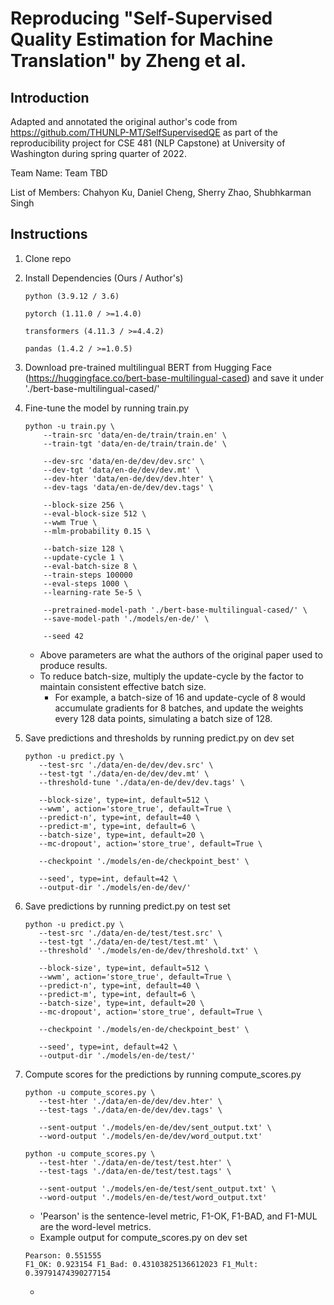 # Reproducing "Self-Supervised Quality Estimation for Machine Translation" by Zheng et al.

## Introduction

Adapted and annotated the original author's code from https://github.com/THUNLP-MT/SelfSupervisedQE as part of
the reproducibility project for CSE 481 (NLP Capstone) at University of Washington during spring quarter of
2022.

Team Name: Team TBD

List of Members: Chahyon Ku, Daniel Cheng, Sherry Zhao, Shubhkarman Singh

## Instructions

1. Clone repo


2. Install Dependencies (Ours / Author's)

   ```
   python (3.9.12 / 3.6)
   
   pytorch (1.11.0 / >=1.4.0)
   
   transformers (4.11.3 / >=4.4.2)
   
   pandas (1.4.2 / >=1.0.5)
   ```
3. Download pre-trained multilingual BERT from Hugging Face (https://huggingface.co/bert-base-multilingual-cased)
   and save it under './bert-base-multilingual-cased/'


4. Fine-tune the model by running train.py

    ```
    python -u train.py \
        --train-src 'data/en-de/train/train.en' \
        --train-tgt 'data/en-de/train/train.de' \

        --dev-src 'data/en-de/dev/dev.src' \
        --dev-tgt 'data/en-de/dev/dev.mt' \
        --dev-hter 'data/en-de/dev/dev.hter' \
        --dev-tags 'data/en-de/dev/dev.tags' \

        --block-size 256 \
        --eval-block-size 512 \
        --wwm True \
        --mlm-probability 0.15 \

        --batch-size 128 \
        --update-cycle 1 \
        --eval-batch-size 8 \
        --train-steps 100000
        --eval-steps 1000 \
        --learning-rate 5e-5 \

        --pretrained-model-path './bert-base-multilingual-cased/' \
        --save-model-path './models/en-de/' \

        --seed 42
    ```
   - Above parameters are what the authors of the original paper used to produce results.
   - To reduce batch-size, multiply the update-cycle by the factor to maintain consistent effective batch size.
     - For example, a batch-size of 16 and update-cycle of 8 would accumulate gradients for 8 batches, and
       update the weights every 128 data points, simulating a batch size of 128.


5. Save predictions and thresholds by running predict.py on dev set

   ```
   python -u predict.py \
      --test-src './data/en-de/dev/dev.src' \
      --test-tgt './data/en-de/dev/dev.mt' \
      --threshold-tune './data/en-de/dev/dev.tags' \
   
      --block-size', type=int, default=512 \
      --wwm', action='store_true', default=True \
      --predict-n', type=int, default=40 \
      --predict-m', type=int, default=6 \
      --batch-size', type=int, default=20 \
      --mc-dropout', action='store_true', default=True \
   
      --checkpoint './models/en-de/checkpoint_best' \
   
      --seed', type=int, default=42 \
      --output-dir './models/en-de/dev/'
   
   ```
   
6. Save predictions by running predict.py on test set

   ```
   python -u predict.py \
      --test-src './data/en-de/test/test.src' \
      --test-tgt './data/en-de/test/test.mt' \
      --threshold' './models/en-de/dev/threshold.txt' \
   
      --block-size', type=int, default=512 \
      --wwm', action='store_true', default=True \
      --predict-n', type=int, default=40 \
      --predict-m', type=int, default=6 \
      --batch-size', type=int, default=20 \
      --mc-dropout', action='store_true', default=True \
   
      --checkpoint './models/en-de/checkpoint_best' \
   
      --seed', type=int, default=42 \
      --output-dir './models/en-de/test/'   
   ```

7. Compute scores for the predictions by running compute_scores.py
   
   ```
   python -u compute_scores.py \
      --test-hter './data/en-de/dev/dev.hter' \
      --test-tags './data/en-de/dev/dev.tags' \
   
      --sent-output './models/en-de/dev/sent_output.txt' \
      --word-output './models/en-de/dev/word_output.txt'
   
   python -u compute_scores.py \
      --test-hter './data/en-de/test/test.hter' \
      --test-tags './data/en-de/test/test.tags' \
   
      --sent-output './models/en-de/test/sent_output.txt' \
      --word-output './models/en-de/test/word_output.txt'
   ```
   - 'Pearson' is the sentence-level metric, F1-OK, F1-BAD, and F1-MUL are the word-level metrics.
   - Example output for compute_scores.py on dev set
   ```
   Pearson: 0.551555
   F1_OK: 0.923154 F1_Bad: 0.43103825136612023 F1_Mult: 0.39791474390277154
   ```
      -
